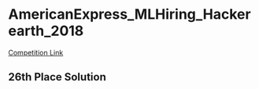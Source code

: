 # AmericanExpress_MLHiring_Hackerearth_2018

[Competition Link](https://www.hackerearth.com/challenges/hiring/ai-problem-statement-2/)

## 26th Place Solution
